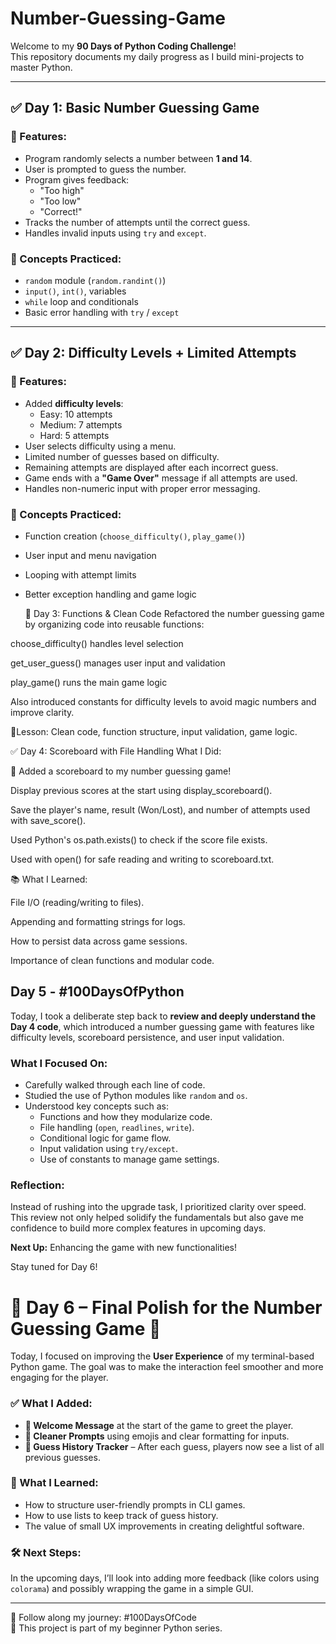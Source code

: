 # Number-Guessing-Game
Welcome to my **90 Days of Python Coding Challenge**!  
This repository documents my daily progress as I build mini-projects to master Python.

---

## ✅ Day 1: Basic Number Guessing Game

### 🔧 Features:
- Program randomly selects a number between **1 and 14**.
- User is prompted to guess the number.
- Program gives feedback:
  - "Too high"
  - "Too low"
  - "Correct!"
- Tracks the number of attempts until the correct guess.
- Handles invalid inputs using `try` and `except`.

### 🧠 Concepts Practiced:
- `random` module (`random.randint()`)
- `input()`, `int()`, variables
- `while` loop and conditionals
- Basic error handling with `try` / `except`

---

## ✅ Day 2: Difficulty Levels + Limited Attempts

### 🔧 Features:
- Added **difficulty levels**:
  - Easy: 10 attempts
  - Medium: 7 attempts
  - Hard: 5 attempts
- User selects difficulty using a menu.
- Limited number of guesses based on difficulty.
- Remaining attempts are displayed after each incorrect guess.
- Game ends with a **"Game Over"** message if all attempts are used.
- Handles non-numeric input with proper error messaging.

### 🧠 Concepts Practiced:
- Function creation (`choose_difficulty()`, `play_game()`)
- User input and menu navigation
- Looping with attempt limits
- Better exception handling and game logic

  🧩 Day 3: Functions & Clean Code
Refactored the number guessing game by organizing code into reusable functions:

choose_difficulty() handles level selection

get_user_guess() manages user input and validation

play_game() runs the main game logic

Also introduced constants for difficulty levels to avoid magic numbers and improve clarity.

📍Lesson: Clean code, function structure, input validation, game logic.


✅ Day 4: Scoreboard with File Handling
What I Did:

🎯 Added a scoreboard to my number guessing game!

Display previous scores at the start using display_scoreboard().

Save the player's name, result (Won/Lost), and number of attempts used with save_score().

Used Python's os.path.exists() to check if the score file exists.

Used with open() for safe reading and writing to scoreboard.txt.

📚 What I Learned:

File I/O (reading/writing to files).

Appending and formatting strings for logs.

How to persist data across game sessions.

Importance of clean functions and modular code.


## Day 5 - #100DaysOfPython

Today, I took a deliberate step back to **review and deeply understand the Day 4 code**, which introduced a number guessing game with features like difficulty levels, scoreboard persistence, and user input validation.

### What I Focused On:
- Carefully walked through each line of code.
- Studied the use of Python modules like `random` and `os`.
- Understood key concepts such as:
  - Functions and how they modularize code.
  - File handling (`open`, `readlines`, `write`).
  - Conditional logic for game flow.
  - Input validation using `try/except`.
  - Use of constants to manage game settings.

### Reflection:
Instead of rushing into the upgrade task, I prioritized clarity over speed. This review not only helped solidify the fundamentals but also gave me confidence to build more complex features in upcoming days.

**Next Up:** Enhancing the game with new functionalities!

Stay tuned for Day 6!


# 🚀 Day 6 – Final Polish for the Number Guessing Game 🎯

Today, I focused on improving the **User Experience** of my terminal-based Python game. The goal was to make the interaction feel smoother and more engaging for the player.

### ✅ What I Added:
- **👋 Welcome Message** at the start of the game to greet the player.
- **🧼 Cleaner Prompts** using emojis and clear formatting for inputs.
- **📜 Guess History Tracker** – After each guess, players now see a list of all previous guesses.

### 🧠 What I Learned:
- How to structure user-friendly prompts in CLI games.
- How to use lists to keep track of guess history.
- The value of small UX improvements in creating delightful software.

### 🛠️ Next Steps:
In the upcoming days, I’ll look into adding more feedback (like colors using `colorama`) and possibly wrapping the game in a simple GUI.

---

👣 Follow along my journey: #100DaysOfCode  
📂 This project is part of my beginner Python series.

